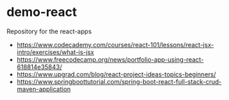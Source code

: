 # demo-react
Repository for the react-apps


- https://www.codecademy.com/courses/react-101/lessons/react-jsx-intro/exercises/what-is-jsx
- https://www.freecodecamp.org/news/portfolio-app-using-react-618814e35843/
- https://www.upgrad.com/blog/react-project-ideas-topics-beginners/
- https://www.springboottutorial.com/spring-boot-react-full-stack-crud-maven-application
